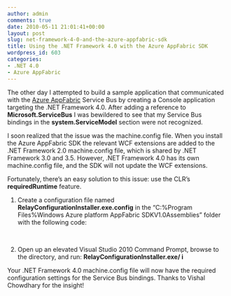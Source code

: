 ```yaml
---
author: admin
comments: true
date: 2010-05-11 21:01:41+00:00
layout: post
slug: net-framework-4-0-and-the-azure-appfabric-sdk
title: Using the .NET Framework 4.0 with the Azure AppFabric SDK
wordpress_id: 603
categories:
- .NET 4.0
- Azure AppFabric
---
```


The other day I attempted to build a sample application that communicated with the [Azure AppFabric](http://www.microsoft.com/windowsazure/appfabric/) Service Bus by creating a Console application targeting the .NET Framework 4.0. After adding a reference to **Microsoft.ServiceBus** I was bewildered to see that my Service Bus bindings in the **system.ServiceModel** section were not recognized.

I soon realized that the issue was the machine.config file. When you install the Azure AppFabric SDK the relevant WCF extensions are added to the .NET Framework 2.0 machine.config file, which is shared by .NET Framework 3.0 and 3.5. However, .NET Framework 4.0 has its own machine.config file, and the SDK will not update the WCF extensions.

Fortunately, there’s an easy solution to this issue: use the CLR’s **requiredRuntime** feature.
  
1. Create a configuration file named **RelayConfigurationInstaller.exe.config** in the “C:%Program Files%Windows Azure platform AppFabric SDKV1.0Assemblies” folder with the following code:        
       
    <?xml version ="1.0"?>
    <configuration>  
    <startup>    
        <requiredRuntime safemode="true" imageVersion="v4.0.30319" version="v4.0.30319"/>  
    </startup>
    </configuration>
   
2. Open up an elevated Visual Studio 2010 Command Prompt, browse to the directory, and run: **RelayConfigurationInstaller.exe/ i**
 
Your .NET Framework 4.0 machine.config file will now have the required configuration settings for the Service Bus bindings. Thanks to Vishal Chowdhary for the insight!